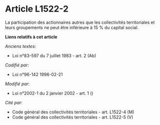 # Article L1522-2

La participation des actionnaires autres que les collectivités territoriales et leurs groupements ne peut être inférieure à
15 % du capital social.

**Liens relatifs à cet article**

_Anciens textes_:

  - Loi n°83-597 du 7 juillet 1983 - art. 2 (Ab)

_Codifié par_:

  - Loi n°96-142 1996-02-21

_Modifié par_:

  - Loi n°2002-1 du 2 janvier 2002 - art. 1 ()

_Cité par_:

  - Code général des collectivités territoriales - art. L1522-4 (M)
  - Code général des collectivités territoriales - art. L1522-5 (V)
